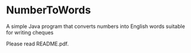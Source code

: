 # NumberToWords
A simple Java program that converts numbers into English words suitable for writing cheques

Please read README.pdf.
